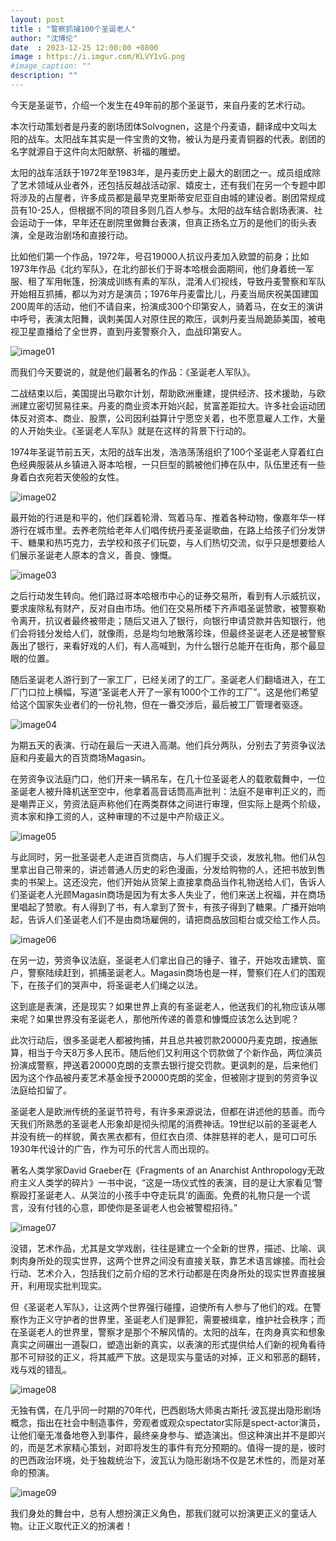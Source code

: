 ```yaml
---
layout: post
title : "警察抓捕100个圣诞老人"
author: "沈博伦"
date  : 2023-12-25 12:00:00 +0800
image : https://i.imgur.com/KLVY1vG.png
#image_caption: ""
description: ""
---
```


今天是圣诞节，介绍一个发生在49年前的那个圣诞节，来自丹麦的艺术行动。

<!--more-->

本次行动策划者是丹麦的剧场团体Solvognen，这是个丹麦语，翻译成中文叫太阳的战车。太阳战车其实是一件宝贵的文物，被认为是丹麦青铜器的代表。剧团的名字就源自于这件向太阳献祭、祈福的雕塑。

太阳的战车活跃于1972年至1983年，是丹麦历史上最大的剧团之一。成员组成除了艺术领域从业者外，还包括反越战活动家、嬉皮士，还有我们在另一个专题中即将涉及的占屋者，许多成员都是最早克里斯蒂安尼亚自由城的建设者。剧团常规成员有10-25人，但根据不同的项目多则几百人参与。太阳的战车结合剧场表演、社会运动于一体，早年还在剧院里做舞台表演，但真正扬名立万的是他们的街头表演，全是政治剧场和直接行动。

比如他们第一个作品，1972年，号召19000人抗议丹麦加入欧盟的前身；比如1973年作品《北约军队》，在北约部长们于哥本哈根会面期间，他们身着统一军服、租了军用帐篷，扮演成训练有素的军队，混淆人们视线，导致丹麦警察和军队开始相互抓捕，都以为对方是演员；1976年丹麦雷比儿，丹麦当局庆祝美国建国200周年的活动，他们不请自来，扮演成300个印第安人，骑着马，在女王的演讲中呼号，表演太阳舞，讽刺美国人对原住民的欺压，讽刺丹麦当局跪舔美国，被电视卫星直播给了全世界，直到丹麦警察介入，血战印第安人。

![image01](https://i.imgur.com/aEGltVB.png)

而我们今天要说的，就是他们最著名的作品：《圣诞老人军队》。

二战结束以后，美国提出马歇尔计划，帮助欧洲重建，提供经济、技术援助，与欧洲建立密切贸易往来。丹麦的商业资本开始兴起，贫富差距拉大。许多社会运动团体反对资本、商业、股票，公司因利益算计宁愿空关着，也不愿意雇人工作，大量的人开始失业。《圣诞老人军队》就是在这样的背景下行动的。

1974年圣诞节前五天，太阳的战车出发，浩浩荡荡组织了100个圣诞老人穿着红白色经典服装从乡镇进入哥本哈根，一只巨型的鹅被他们捧在队中，队伍里还有一些身着白衣宛若天使般的女性。

![image02](https://i.imgur.com/y2UZW44.png)

最开始的行进是和平的，他们踩着轮滑、驾着马车、推着各种动物，像嘉年华一样游行在城市里。去养老院给老年人们唱传统丹麦圣诞歌曲，在路上给孩子们分发饼干、糖果和热巧克力，去学校和孩子们玩耍，与人们热切交流，似乎只是想要给人们展示圣诞老人原本的含义，善良、慷慨。

![image03](https://i.imgur.com/KFI3isc.png)

之后行动发生转向。他们路过哥本哈根市中心的证券交易所，看到有人示威抗议，要求废除私有财产，反对自由市场。他们在交易所楼下齐声唱圣诞赞歌，被警察勒令离开，抗议者最终被带走；随后又进入了银行，向银行申请贷款并告知银行，他们会将钱分发给人们，就像雨，总是均匀地散落珍珠，但最终圣诞老人还是被警察轰出了银行，来看好戏的人们，有人高喊到，为什么银行总能开在街角，那个最显眼的位置。

随后圣诞老人游行到了一家工厂，已经关闭了的工厂。圣诞老人们翻墙进入，在工厂门口拉上横幅，写道“圣诞老人开了一家有1000个工作的工厂”。这是他们希望给这个国家失业者们的一份礼物，但在一番交涉后，最后被工厂管理者驱逐。

![image04](https://i.imgur.com/AUUIXSY.png)

为期五天的表演、行动在最后一天进入高潮。他们兵分两队，分别去了劳资争议法庭和丹麦最大的百货商场Magasin。

在劳资争议法庭门口，他们开来一辆吊车，在几十位圣诞老人的载歌载舞中，一位圣诞老人被升降机送至空中，他拿着高音话筒高声批判：法庭不是审判正义的，而是嘲弄正义，劳资法庭声称他们在两类群体之间进行审理，但实际上是两个阶级，资本家和挣工资的人，这种审理的不过是中产阶级正义。

![image05](https://i.imgur.com/uxDXYNu.png)

与此同时，另一批圣诞老人走进百货商店，与人们握手交谈，发放礼物。他们从包里拿出自己带来的，讲述普通人历史的彩色漫画，分发给购物的人，还把书放到售卖的书架上。这还没完，他们开始从货架上直接拿商品当作礼物送给人们，告诉人们圣诞老人光顾Magasin商场是因为有太多人失业了，他们来送上祝福，并在商场里唱起了赞歌。有人得到了书，有人拿到了贺卡，有孩子得到了糖果。广播开始响起，告诉人们圣诞老人们不是由商场雇佣的，请把商品放回柜台或交给工作人员。

![image06](https://i.imgur.com/nlsSx5v.png)

在另一边，劳资争议法庭，圣诞老人们拿出自己的锤子、锥子，开始攻击建筑、窗户，警察陆续赶到，抓捕圣诞老人。Magasin商场也是一样，警察们在人们的围观下，在孩子们的哭声中，将圣诞老人们绳之以法。

这到底是表演，还是现实？如果世界上真的有圣诞老人，他送我们的礼物应该从哪来呢？如果世界没有圣诞老人，那他所传递的善意和慷慨应该怎么达到呢？

此次行动后，很多圣诞老人都被拘捕，并且总共被罚款20000丹麦克朗，按通胀算，相当于今天8万多人民币。随后他们又利用这个罚款做了个新作品，两位演员扮演成警察，押送着20000克朗的支票去银行提交罚款。更讽刺的是，后来他们因为这个作品被丹麦艺术基金授予20000克朗的奖金，但被刚才提到的劳资争议法庭给扣留了。

圣诞老人是欧洲传统的圣诞节符号，有许多来源说法，但都在讲述他的慈善。而今天我们所熟悉的圣诞老人形象却是彻头彻尾的消费神话。19世纪以前的圣诞老人并没有统一的样貌，黄衣黑衣都有，但红衣白须、体胖慈祥的老人，是可口可乐1930年代设计的广告，作为可乐的代言人而出现的。

著名人类学家David Graeber在《Fragments of an Anarchist Anthropology无政府主义人类学的碎片》一书中说，“这是一场仪式性的表演，目的是让大家看见‘警察殴打圣诞老人、从哭泣的小孩手中夺走玩具’的画面。免费的礼物只是一个谎言，没有付钱的心意，即使你是圣诞老人也会被警棍招待。”

![image07](https://i.imgur.com/bI5IylM.png)

没错，艺术作品，尤其是文学戏剧，往往是建立一个全新的世界，描述、比喻、讽刺肉身所处的现实世界，这两个世界之间没有直接关联，靠艺术语言嫁接。而社会行动、艺术介入，包括我们之前介绍的艺术行动都是在肉身所处的现实世界直接展开，利用现实批判现实。

但《圣诞老人军队》，让这两个世界强行碰撞，迫使所有人参与了他们的戏。在警察作为正义守护者的世界里，圣诞老人们是罪犯，需要被缉拿，维护社会秩序；而在圣诞老人的世界里，警察才是那个不解风情的。太阳的战车，在肉身真实和想象真实之间碾出一道裂口，塑造出新的真实，以表演的形式提供给人们新的视角看待那不可辩驳的正义，将其威严下放。这是现实与童话的对掉，正义和邪恶的翻转，戏与戏的错乱。

![image08](https://i.imgur.com/jeaxPqK.png)

无独有偶，在几乎同一时期的70年代，巴西剧场大师奥古斯托·波瓦提出隐形剧场概念，指出在社会中制造事件，旁观者或观众spectator实际是spect-actor演员，让他们毫无准备地卷入到事件，最终亲身参与、塑造演出。但这种演出并不是即兴的，而是艺术家精心策划，对即将发生的事件有充分预期的。值得一提的是，彼时的巴西政治环境，处于独裁统治下，波瓦认为隐形剧场不仅是艺术性的，而是对革命的预演。

![image09](https://i.imgur.com/y0oFY3l.png)

我们身处的舞台中，总有人想扮演正义角色，那我们就可以扮演更正义的童话人物。让正义取代正义的扮演者！

<!--END-->